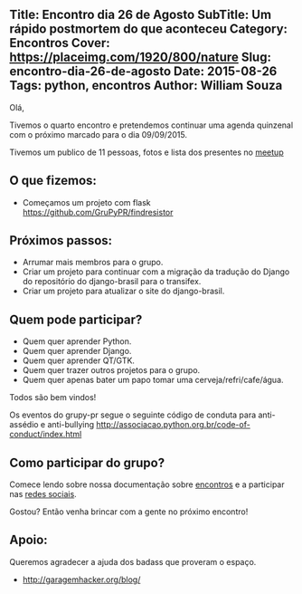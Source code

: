 Title: Encontro dia  26 de Agosto
SubTitle: Um rápido postmortem do que aconteceu
Category: Encontros
Cover: https://placeimg.com/1920/800/nature
Slug: encontro-dia-26-de-agosto
Date: 2015-08-26
Tags: python, encontros
Author: William Souza
---

Olá,

Tivemos o quarto encontro e pretendemos continuar uma agenda quinzenal com o próximo marcado para o dia 09/09/2015.

Tivemos um publico de 11 pessoas, fotos e lista dos presentes no [meetup](http://www.meetup.com/GruPy-PR/events/224632839/)

O que fizemos:
--------------

* Começamos um projeto com flask https://github.com/GruPyPR/findresistor

Próximos passos:
----------------

* Arrumar mais membros para o grupo.
* Criar um projeto para continuar com a migração da tradução do Django do repositório do django-brasil para o transifex.
* Criar um projeto para atualizar o site do django-brasil.


Quem pode participar?
---------------------

* Quem quer aprender Python.
* Quem quer aprender Django.
* Quem quer aprender QT/GTK.
* Quem quer trazer outros projetos para o grupo.
* Quem quer apenas bater um papo tomar uma cerveja/refri/cafe/água.

Todos são bem vindos!

Os eventos do grupy-pr segue o seguinte código de conduta para anti-assédio e anti-bullying http://associacao.python.org.br/code-of-conduct/index.html


Como participar do grupo?
-------------------------

Comece lendo sobre nossa documentação sobre [encontros](https://github.com/GruPyPR/encontros) e a participar nas [redes sociais](https://github.com/GruPyPR/encontros#nossas-redes-sociais).

Gostou? Então venha brincar com a gente no próximo encontro!


Apoio:
------

Queremos agradecer a ajuda dos badass que proveram o espaço.

* http://garagemhacker.org/blog/
